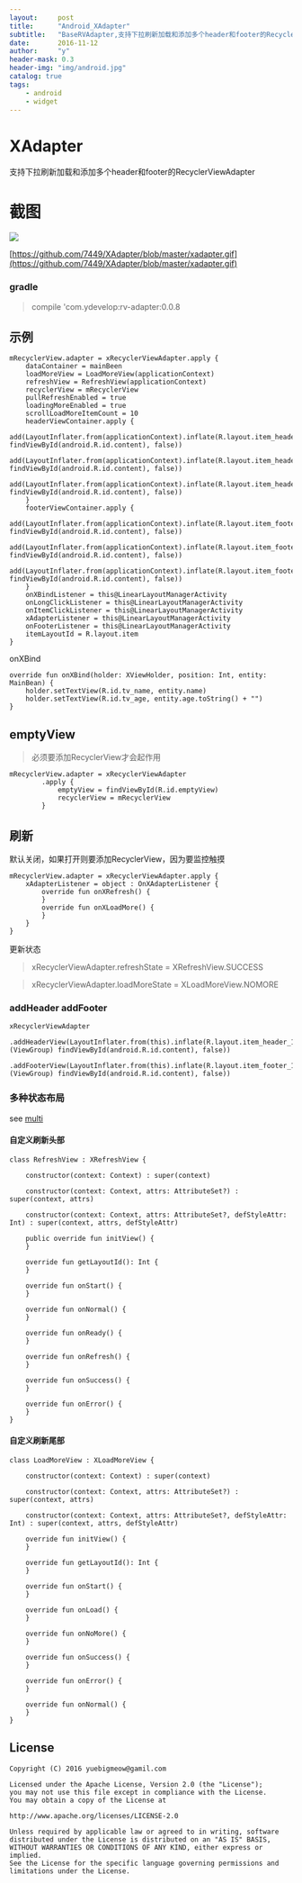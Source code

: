 ```yaml
---
layout:     post
title:      "Android_XAdapter"
subtitle:   "BaseRVAdapter,支持下拉刷新加载和添加多个header和footer的RecyclerViewAdapter"
date:       2016-11-12
author:     "y"
header-mask: 0.3
header-img: "img/android.jpg"
catalog: true
tags:
    - android
    - widget
---
```



# XAdapter

支持下拉刷新加载和添加多个header和footer的RecyclerViewAdapter

# 截图

![](https://github.com/7449/XAdapter/blob/master/xadapter.gif)

[https://github.com/7449/XAdapter/blob/master/xadapter.gif](https://github.com/7449/XAdapter/blob/master/xadapter.gif)

### gradle

>compile 'com.ydevelop:rv-adapter:0.0.8

## 示例

    mRecyclerView.adapter = xRecyclerViewAdapter.apply {
        dataContainer = mainBeen
        loadMoreView = LoadMoreView(applicationContext)
        refreshView = RefreshView(applicationContext)
        recyclerView = mRecyclerView
        pullRefreshEnabled = true
        loadingMoreEnabled = true
        scrollLoadMoreItemCount = 10
        headerViewContainer.apply {
            add(LayoutInflater.from(applicationContext).inflate(R.layout.item_header_1, findViewById(android.R.id.content), false))
            add(LayoutInflater.from(applicationContext).inflate(R.layout.item_header_2, findViewById(android.R.id.content), false))
            add(LayoutInflater.from(applicationContext).inflate(R.layout.item_header_3, findViewById(android.R.id.content), false))
        }
        footerViewContainer.apply {
            add(LayoutInflater.from(applicationContext).inflate(R.layout.item_footer_1, findViewById(android.R.id.content), false))
            add(LayoutInflater.from(applicationContext).inflate(R.layout.item_footer_2, findViewById(android.R.id.content), false))
            add(LayoutInflater.from(applicationContext).inflate(R.layout.item_footer_3, findViewById(android.R.id.content), false))
        }
        onXBindListener = this@LinearLayoutManagerActivity
        onLongClickListener = this@LinearLayoutManagerActivity
        onItemClickListener = this@LinearLayoutManagerActivity
        xAdapterListener = this@LinearLayoutManagerActivity
        onFooterListener = this@LinearLayoutManagerActivity
        itemLayoutId = R.layout.item
    }

onXBind  

    override fun onXBind(holder: XViewHolder, position: Int, entity: MainBean) {
        holder.setTextView(R.id.tv_name, entity.name)
        holder.setTextView(R.id.tv_age, entity.age.toString() + "")
    }

## emptyView

>必须要添加RecyclerView才会起作用
	
    mRecyclerView.adapter = xRecyclerViewAdapter
            .apply {
                emptyView = findViewById(R.id.emptyView)
                recyclerView = mRecyclerView
            }

## 刷新

默认关闭，如果打开则要添加RecyclerView，因为要监控触摸

    mRecyclerView.adapter = xRecyclerViewAdapter.apply {
        xAdapterListener = object : OnXAdapterListener {
            override fun onXRefresh() {
            }
            override fun onXLoadMore() {
            }
        }
    }

更新状态

>xRecyclerViewAdapter.refreshState = XRefreshView.SUCCESS

>xRecyclerViewAdapter.loadMoreState = XLoadMoreView.NOMORE

### addHeader addFooter

    xRecyclerViewAdapter
     .addHeaderView(LayoutInflater.from(this).inflate(R.layout.item_header_1, (ViewGroup) findViewById(android.R.id.content), false))
     .addFooterView(LayoutInflater.from(this).inflate(R.layout.item_footer_1, (ViewGroup) findViewById(android.R.id.content), false))
		 
### 多种状态布局

see [multi](https://github.com/7449/XAdapter/tree/master/xadapterLibrary/src/main/java/com/xadapter/adapter/XMultiAdapter.kt)

#### 自定义刷新头部 

    class RefreshView : XRefreshView {
    
        constructor(context: Context) : super(context)
    
        constructor(context: Context, attrs: AttributeSet?) : super(context, attrs)
    
        constructor(context: Context, attrs: AttributeSet?, defStyleAttr: Int) : super(context, attrs, defStyleAttr)
    
        public override fun initView() {
        }
    
        override fun getLayoutId(): Int {
        }
    
        override fun onStart() {
        }
    
        override fun onNormal() {
        }
    
        override fun onReady() {
        }
    
        override fun onRefresh() {
        }
    
        override fun onSuccess() {
        }
    
        override fun onError() {
        }
    }

#### 自定义刷新尾部

    class LoadMoreView : XLoadMoreView {
    
        constructor(context: Context) : super(context)
    
        constructor(context: Context, attrs: AttributeSet?) : super(context, attrs)
    
        constructor(context: Context, attrs: AttributeSet?, defStyleAttr: Int) : super(context, attrs, defStyleAttr)
    
        override fun initView() {
        }
    
        override fun getLayoutId(): Int {
        }
    
        override fun onStart() {
        }
    
        override fun onLoad() {
        }
    
        override fun onNoMore() {
        }
    
        override fun onSuccess() {
        }
    
        override fun onError() {
        }
    
        override fun onNormal() {
        }
    }


License
--
    Copyright (C) 2016 yuebigmeow@gamil.com

    Licensed under the Apache License, Version 2.0 (the "License");
    you may not use this file except in compliance with the License.
    You may obtain a copy of the License at

    http://www.apache.org/licenses/LICENSE-2.0

    Unless required by applicable law or agreed to in writing, software
    distributed under the License is distributed on an "AS IS" BASIS,
    WITHOUT WARRANTIES OR CONDITIONS OF ANY KIND, either express or implied.
    See the License for the specific language governing permissions and
    limitations under the License.

